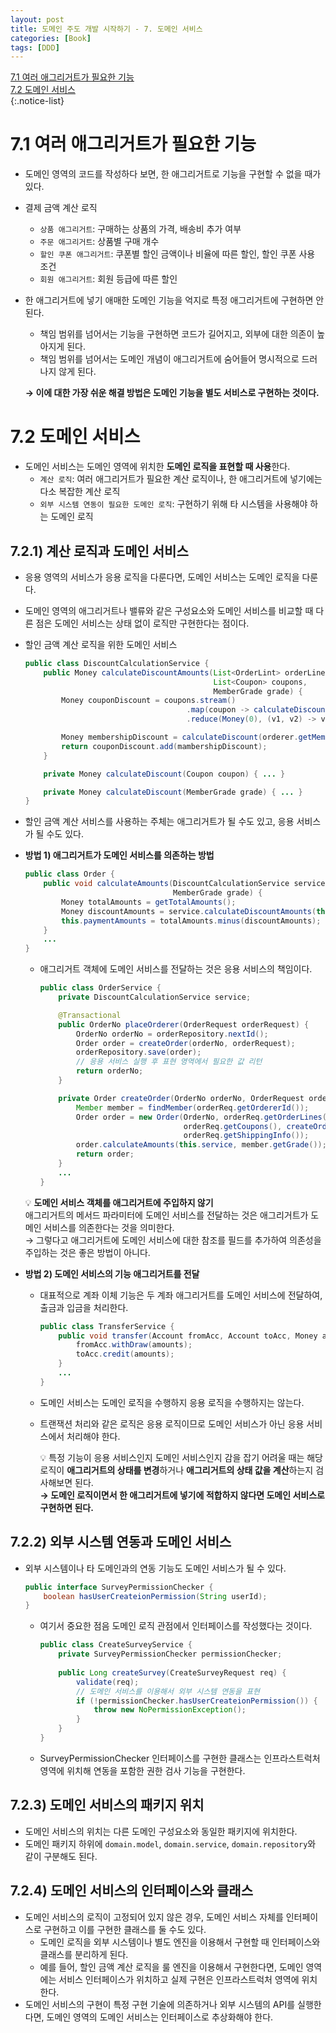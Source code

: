 ```yaml
---
layout: post
title: 도메인 주도 개발 시작하기 - 7. 도메인 서비스
categories: [Book]
tags: [DDD]
---
```


[7.1 여러 애그리거트가 필요한 기능](#71-여러-애그리거트가-필요한-기능)  
[7.2 도메인 서비스](#72-도메인-서비스)  
{:.notice-list}

# 7.1 여러 애그리거트가 필요한 기능

- 도메인 영역의 코드를 작성하다 보면, 한 애그리거트로 기능을 구현할 수 없을 때가 있다.
- 결제 금액 계산 로직
  - `상품 애그리거트`: 구매하는 상품의 가격, 배송비 추가 여부
  - `주문 애그리거트`: 상품별 구매 개수
  - `할인 쿠폰 애그리거트`: 쿠폰별 할인 금액이나 비율에 따른 할인, 할인 쿠폰 사용 조건
  - `회원 애그리거트`: 회원 등급에 따른 할인
- 한 애그리거트에 넣기 애매한 도메인 기능을 억지로 특정 애그리거트에 구현하면 안된다.
  - 책임 범위를 넘어서는 기능을 구현하면 코드가 길어지고, 외부에 대한 의존이 높아지게 된다.
  - 책임 범위를 넘어서는 도메인 개념이 애그리거트에 숨어들어 명시적으로 드러나지 않게 된다.

  **→ 이에 대한 가장 쉬운 해결 방법은 도메인 기능을 별도 서비스로 구현하는 것이다.**


# 7.2 도메인 서비스

- 도메인 서비스는 도메인 영역에 위치한 **도메인 로직을 표현할 때 사용**한다.
  - `계산 로직`: 여러 애그리거트가 필요한 계산 로직이나, 한 애그리거트에 넣기에는 다소 복잡한 계산 로직
  - `외부 시스템 연동이 필요한 도메인 로직`: 구현하기 위해 타 시스템을 사용해야 하는 도메인 로직

## 7.2.1) 계산 로직과 도메인 서비스

- 응용 영역의 서비스가 응용 로직을 다룬다면, 도메인 서비스는 도메인 로직을 다룬다.
- 도메인 영역의 애그리거트나 밸류와 같은 구성요소와 도메인 서비스를 비교할 때 다른 점은 도메인 서비스는 상태 없이 로직만 구현한다는 점이다.
- 할인 금액 계산 로직을 위한 도메인 서비스

    ```java
    public class DiscountCalculationService {
        public Money calculateDiscountAmounts(List<OrderLint> orderLines,
                                              List<Coupon> coupons,
                                              MemberGrade grade) {
            Money couponDiscount = coupons.stream()
                                        .map(coupon -> calculateDiscount(coupon))
                                        .reduce(Money(0), (v1, v2) -> v1.add(v2);
    
            Money membershipDiscount = calculateDiscount(orderer.getMember().getGrade());
            return couponDiscount.add(mambershipDiscount);
        }
    
        private Money calculateDiscount(Coupon coupon) { ... }
    
        private Money calculateDiscount(MemberGrade grade) { ... }
    }
    ```

- 할인 금액 계산 서비스를 사용하는 주체는 애그리거트가 될 수도 있고, 응용 서비스가 될 수도 있다.
- **방법 1) 애그리거트가 도메인 서비스를 의존하는 방법**

    ```java
    public class Order {
        public void calculateAmounts(DiscountCalculationService service,
                                     MemberGrade grade) {
            Money totalAmounts = getTotalAmounts();
            Money discountAmounts = service.calculateDiscountAmounts(this.orderLines, this.coupons, grade);
            this.paymentAmounts = totalAmounts.minus(discountAmounts);
        }
        ...
    }
    ```

  - 애그리거트 객체에 도메인 서비스를 전달하는 것은 응용 서비스의 책임이다.

    ```java
    public class OrderService {
        private DiscountCalculationService service;
    
        @Transactional
        public OrderNo placeOrderer(OrderRequest orderRequest) {
            OrderNo orderNo = orderRepository.nextId();
            Order order = createOrder(orderNo, orderRequest);
            orderRepository.save(order);
            // 응용 서비스 실행 후 표현 영역에서 필요한 값 리턴
            return orderNo;
        }
    
        private Order createOrder(OrderNo orderNo, OrderRequest orderReq) {
            Member member = findMember(orderReq.getOrdererId());
            Order order = new Order(OrderNo, orderReq.getOrderLines(), 
                                    orderReq.getCoupons(), createOrderer(member),
                                    orderReq.getShippingInfo());
            order.calculateAmounts(this.service, member.getGrade());
            return order;
        }
        ...
    }
    ```

  💡 **도메인 서비스 객체를 애그리거트에 주입하지 않기**  
  애그리거트의 메서드 파라미터에 도메인 서비스를 전달하는 것은 애그리거트가 도메인 서비스를 의존한다는 것을 의미한다.  
  → 그렇다고 애그리거트에 도메인 서비스에 대한 참조를 필드를 추가하여 의존성을 주입하는 것은 좋은 방법이 아니다.  


- **방법 2) 도메인 서비스의 기능 애그리거트를 전달**
  - 대표적으로 계좌 이체 기능은 두 계좌 애그리거트를 도메인 서비스에 전달하여, 출금과 입금을 처리한다.

    ```java
    public class TransferService {
        public void transfer(Account fromAcc, Account toAcc, Money amounts) {
            fromAcc.withDraw(amounts);
            toAcc.credit(amounts);
        }
        ...
    }
    ```

  - 도메인 서비스는 도메인 로직을 수행하지 응용 로직을 수행하지는 않는다.
  - 트랜잭션 처리와 같은 로직은 응용 로직이므로 도메인 서비스가 아닌 응용 서비스에서 처리해야 한다.

    💡 특정 기능이 응용 서비스인지 도메인 서비스인지 감을 잡기 어려울 때는 해당 로직이 **애그리거트의 상태를 변경**하거나 **애그리거트의 상태 값을 계산**하는지 검사해보면 된다.  
    **→ 도메인 로직이면서 한 애그리거트에 넣기에 적합하지 않다면 도메인 서비스로 구현하면 된다.**  


## 7.2.2) 외부 시스템 연동과 도메인 서비스

- 외부 시스템이나 타 도메인과의 연동 기능도 도메인 서비스가 될 수 있다.

    ```java
    public interface SurveyPermissionChecker {
        boolean hasUserCreateionPermission(String userId);
    }
    ```

  - 여기서 중요한 점음 도메인 로직 관점에서 인터페이스를 작성했다는 것이다.

    ```java
    public class CreateSurveyService {
        private SurveyPermissionChecker permissionChecker;
        
        public Long createSurvey(CreateSurveyRequest req) {
            validate(req);
            // 도메인 서비스를 이용해서 외부 시스템 연동을 표현
            if (!permissionChecker.hasUserCreateionPermission()) {
                throw new NoPermissionException();
            }
        }
    }
    ```

  - SurveyPermissionChecker 인터페이스를 구현한 클래스는 인프라스트럭처 영역에 위치해 연동을 포함한 권한 검사 기능을 구현한다.

## 7.2.3) 도메인 서비스의 패키지 위치

- 도메인 서비스의 위치는 다른 도메인 구성요소와 동일한 패키지에 위치한다.
- 도메인 패키지 하위에 `domain.model`,  `domain.service`, `domain.repository`와 같이 구분해도 된다.

## 7.2.4) 도메인 서비스의 인터페이스와 클래스

- 도메인 서비스의 로직이 고정되어 있지 않은 경우, 도메인 서비스 자체를 인터페이스로 구현하고 이를 구현한 클래스를 둘 수도 있다.
  - 도메인 로직을 외부 시스템이나 별도 엔진을 이용해서 구현할 때 인터페이스와 클래스를 분리하게 된다.
  - 예를 들어, 할인 금액 계산 로직을 룰 엔진을 이용해서 구현한다면, 도메인 영역에는 서비스 인터페이스가 위치하고 실제 구현은 인프라스트럭처 영역에 위치한다.
- 도메인 서비스의 구현이 특정 구현 기술에 의존하거나 외부 시스템의 API를 실행한다면, 도메인 영역의 도메인 서비스는 인터페이스로 추상화해야 한다.

<br><br>